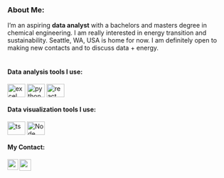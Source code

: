 ### About Me:
I’m an aspiring **data analyst** with a bachelors and masters degree in chemical engineering. I am really interested in energy transition and sustainability. Seattle, WA, USA is home for now. I am definitely open to making new contacts and to discuss data + energy.</br>
<br/>



#### Data analysis tools I use:
<div style="display: inline_block">
  <img align="center" alt="excel" height="30" width="40" src="https://img.icons8.com/color/344/ms-excel.png">
  <img align="center" alt="python" height="30" width="40" src="https://img.icons8.com/color/72/python--v2.gif">
  <img align="center" alt="react" height="30" width="40" src="https://img.icons8.com/external-flaticons-lineal-color-flat-icons/344/external-sql-mobile-app-development-flaticons-lineal-color-flat-icons.png"> </br>
  
 #### Data visualization tools I use:
<div style="display: inline_block">
  <img align="center" alt="ts" height="30" width="40" src="https://img.icons8.com/color/72/power-bi.png">
  <img align="center" alt="Node" height="30" width="40" src="https://img.icons8.com/color/344/tableau-software.png">
  
 #### My Contact: 
  <a href="https://www.linkedin.com/in/abdulabdurrahman/">
  <img align="left" width="24px" src="https://cdn.jsdelivr.net/npm/simple-icons@v3/icons/linkedin.svg"  />
</a>
<a href="mailto:abdurrahman.abdul@gmail.com">
  <img align="left" width="26px" src="https://cdn.jsdelivr.net/npm/simple-icons@v3/icons/gmail.svg" />
</a>

<br/>
                                                            
</div>

